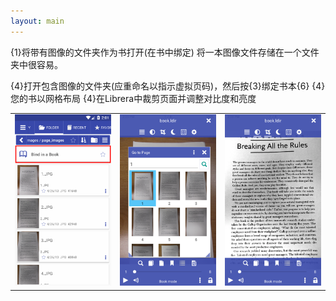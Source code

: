 ```yaml
---
layout: main
---
```


{1}将带有图像的文件夹作为书打开(在书中绑定)
将一本图像文件存储在一个文件夹中很容易。

{4}打开包含图像的文件夹(应重命名以指示虚拟页码)，然后按{3}绑定书本{6}
{4}您的书以网格布局
{4}在Librera中裁剪页面并调整对比度和亮度

||||
|-|-|-|
|![](1.png)|![](2.png)|![](3.png)|

